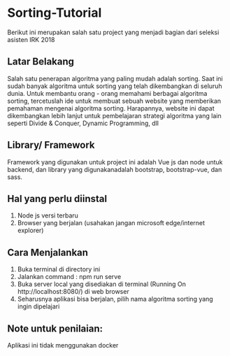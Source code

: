 # Sorting-Tutorial
Berikut ini merupakan salah satu project yang menjadi bagian dari seleksi asisten IRK 2018

## Latar Belakang
Salah satu penerapan algoritma yang paling mudah adalah sorting. Saat ini sudah banyak algoritma untuk sorting yang telah dikembangkan di seluruh dunia. Untuk membantu orang - orang memahami berbagai algoritma sorting, tercetuslah ide untuk membuat sebuah website yang memberikan pemahaman mengenai algoritma sorting. Harapannya, website ini dapat dikembangkan lebih lanjut untuk pembelajaran strategi algoritma yang lain seperti Divide & Conquer, Dynamic Programming, dll

## Library/ Framework
Framework yang digunakan untuk project ini adalah Vue js dan node untuk backend, dan library yang digunakanadalah bootstrap, bootstrap-vue, dan sass.

## Hal yang perlu diinstal
1. Node js versi terbaru
2. Browser yang berjalan (usahakan jangan microsoft edge/internet explorer)

## Cara Menjalankan
1. Buka terminal di directory ini
2. Jalankan command : npm run serve
3. Buka server local yang disediakan di terminal (Running On http://localhost:8080/) di web browser
4. Seharusnya aplikasi bisa berjalan, pilih nama algoritma sorting yang ingin dipelajari

## Note untuk penilaian:
Aplikasi ini tidak menggunakan docker